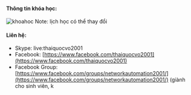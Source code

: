 #### Thông tin khóa học:
![khoahoc](https://scontent.fsgn2-6.fna.fbcdn.net/v/t1.0-9/119239165_1052232858568430_6147607854732177971_o.jpg?_nc_cat=100&_nc_sid=ca434c&_nc_ohc=vs_4ZKzERTsAX_ULrJJ&_nc_ht=scontent.fsgn2-6.fna&oh=91f3c99d4b95a0136a71d7a24f1c090b&oe=5F81797A)
Note: lịch học có thể thay đổi

#### Liên hệ:
* Skype: live:thaiquocvo2001
* Facebook: [https://www.facebook.com/thaiquocvo2001](https://www.facebook.com/thaiquocvo2001)
* Facebook Group: [https://www.facebook.com/groups/networkautomation2001/](https://www.facebook.com/groups/networkautomation2001/) (giành cho sinh viên, k
